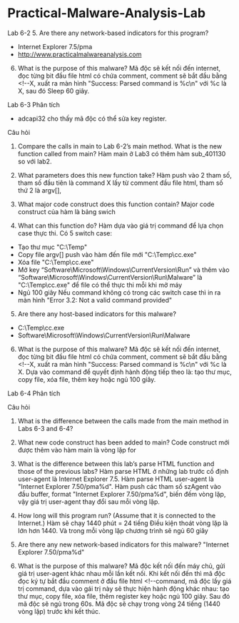 # Practical-Malware-Analysis-Lab

Lab 6-2
5. Are there any network-based indicators for this program? 
- Internet Explorer 7.5/pma
- http://www.practicalmalwareanalysis.com

6. What is the purpose of this malware?
Mã độc sẽ kết nối đến internet, đọc từng bit đầu file html có chứa comment, comment sẽ bắt đầu bằng <!--X, xuất ra màn hình "Success: Parsed command is %c\n" với %c là X, sau đó Sleep 60 giây.

Lab 6-3
Phân tích
-	adcapi32 cho thấy mã độc có thể sửa key register.

 

Câu hỏi
1. Compare the calls in main to Lab 6-2’s main method. What is the new function called from main? 
Hàm main ở Lab3 có thêm hàm sub_401130 so với lab2.
 

2. What parameters does this new function take? 
Hàm push vào 2 tham số, tham số đầu tiên là command X lấy từ comment đầu file html, tham số thứ 2 là argv[],
 
3. What major code construct does this function contain? 
Major code construct của hàm là bảng swich
4. What can this function do? 
Hàm dựa vào giá trị command để lựa chọn case thực thi. Có 5 switch case:
- Tạo thư mục "C:\\Temp"
- Copy file argv[] push vào hàm đến file mới "C:\\Temp\\cc.exe"
- Xóa file "C:\\Temp\\cc.exe"
- Mở key “Software\Microsoft\Windows\CurrentVersion\Run” và thêm vào “Software\Microsoft\Windows\CurrentVersion\Run\Malware” là "C:\\Temp\\cc.exe" để file  có thể thực thi mỗi khi mở máy
- Ngủ 100 giây
Nếu command không có trong các switch case thì in ra màn hình "Error 3.2: Not a valid command provided"
5. Are there any host-based indicators for this malware? 
- C:\\Temp\\cc.exe
- Software\Microsoft\Windows\CurrentVersion\Run\Malware
6. What is the purpose of this malware?
Mã độc sẽ kết nối đến internet, đọc từng bit đầu file html có chứa comment, comment sẽ bắt đầu bằng <!--X, xuất ra màn hình "Success: Parsed command is %c\n" với %c là X. 
Dựa vào command để quyết định hành động tiếp theo là: tạo thư mục, copy file, xóa file, thêm key hoặc ngủ 100 giây.


Lab 6-4
Phân tích

Câu hỏi
1. What is the difference between the calls made from the main method in Labs 6-3 and 6-4?
 
2. What new code construct has been added to main? 
Code construct mới  được thêm vào hàm main là vòng lặp for
3. What is the difference between this lab’s parse HTML function and those of the previous labs? 
Hàm parse HTML ở những lab trước cố định user-agent là Internet Explorer 7.5.
Hàm parse HTML  user-agent là "Internet Explorer 7.50/pma%d". Hàm push các tham số szAgent vào đầu buffer, format "Internet Explorer 7.50/pma%d", biến đếm vòng lặp, vậy giá trị user-agent thay đổi sau mỗi vòng lặp. 

4. How long will this program run? (Assume that it is connected to the Internet.) 
Hàm sẽ chạy 1440 phút = 24 tiếng
Điều kiện thoát vòng lặp là lớn hơn 1440. Và trong mỗi vòng lặp chương trình sẽ ngủ 60 giây
5. Are there any new network-based indicators for this malware? 
"Internet Explorer 7.50/pma%d"
6. What is the purpose of this malware?
Mã độc kết nối đến máy chủ, gửi giá trị user-agent khác nhau mỗi lần kết nối. Khi kết nối đến thì mã độc đọc ký tự bắt đầu comment ở đầu file html <!--command, mã độc lấy giá trị command, dựa vào gái trị này sẽ thực hiện hành động khác nhau: tạo thư mục, copy file, xóa file, thêm register key hoặc ngủ 100 giây. Sau đó mã độc sẽ ngủ trong 60s. Mã độc sẽ chạy trong vòng 24 tiếng (1440 vòng lặp) trước khi kết thúc.



